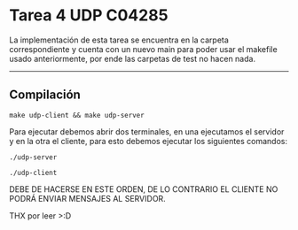 # Tarea 4 UDP C04285
La implementación de esta tarea se encuentra en la carpeta correspondiente y cuenta con un nuevo main para poder usar el makefile usado anteriormente, por ende las carpetas de test no hacen nada.

-----

## Compilación
```
make udp-client && make udp-server
```
Para ejecutar debemos abrir dos terminales, en una ejecutamos el servidor y en la otra el cliente, para esto debemos ejecutar los siguientes comandos:
```
./udp-server
```

```
./udp-client
```
DEBE DE HACERSE EN ESTE ORDEN, DE LO CONTRARIO EL CLIENTE NO PODRÁ ENVIAR MENSAJES AL SERVIDOR.

THX por leer >:D
